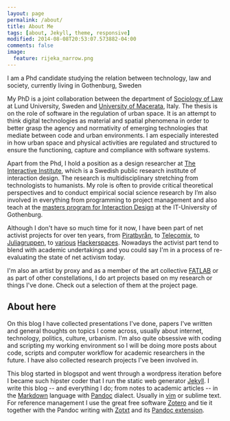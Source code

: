 ```yaml
---
layout: page
permalink: /about/
title: About Me
tags: [about, Jekyll, theme, responsive]
modified: 2014-08-08T20:53:07.573882-04:00
comments: false
image:
  feature: rijeka_narrow.png
---
```


I am a Phd candidate studying the relation between technology, law and society, currently living in Gothenburg, Sweden

My PhD is a joint collaboration between the department of [Sociology of Law](http://www.soclaw.lu.se/magnus-eriksson) at Lund University, Sweden and [University of Macerata](http://www.unimc.it/en), Italy. The thesis is on the role of software in the regulation of urban space. It is an attempt to think digital technologies as material and spatial phenomena in order to better grasp the agency and normativity of emerging technologies that mediate between code and urban environments. I am especially interested in how urban space and physical activities are regulated and structured to ensure the functioning, capture and compliance with software systems.

Apart from the Phd, I hold a position as a design researcher at [The Interactive Institute](https://www.tii.se/people/magnus-eriksson), which is a Swedish public research institute of interaction design. The research is multidisciplinary stretching from technologists to humanists. My role is often to provide critical theoretical perspectives and to conduct empirical social science research by I’m also involved in everything from programming to project management and also teach at the [masters program for Interaction Design](http://ixdcth.se/) at the IT-University of Gothenburg.

Although I don't have so much time for it now, I have been part of net activist projects for over ten years, from [Piratbyrån](http://en.wikipedia.org/wiki/Piratbyr%C3%A5n), to [Telecomix](http://en.wikipedia.org/wiki/Telecomix), to [Juliagruppen](https://twitter.com/Juliagruppen), to [various](http://forskningsavd.se/) [Hackerspaces](http://gbg.hackerspace.se/). Nowadays the activist part tend to blend with academic undertakings and you could say I'm in a process of re-evaluating the state of net activism today.

I'm also an artist by proxy and as a member of the art collective [FATLAB](http://fffff.at/) or as part of other constellations, I do art projects based on my research or things I've done. Check out a selection of them at the project page.

## About here

On this blog I have collected presentations I've done, papers I've written and general thoughts on topics I come across, usually about internet, technology, politics, culture, urbanism.  I'm also quite obsessive with coding and scripting my working environment so I will be doing more posts about code, scripts and computer workflow for academic researchers  in the future. I have also collected research projects I've been involved in.

This blog started in blogspot and went through a wordpress iteration before I became such hipster coder that I run the static web generator [Jekyll](http://jekyllrb.com/). I write this blog -- and everything I do; from notes to academic articles -- in the [Markdown](http://daringfireball.net/projects/markdown/)  language with [Pandoc](http://johnmacfarlane.net/pandoc/README.html) dialect. Usually in [vim](https://github.com/blay/dotfiles/blob/master/vimrc) or sublime text. For reference management I use the great free software [Zotero](https://www.zotero.org/magnu.se) and tie it together with the Pandoc writing with [Zotxt](https://bitbucket.org/egh/zotxt) and its [Pandoc extension](https://pypi.python.org/pypi/pandoc-zotxt/0.1.11). 
